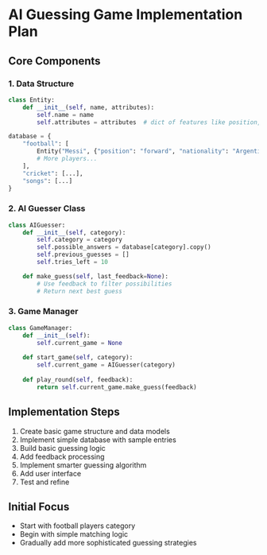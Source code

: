 # AI Guessing Game Implementation Plan

## Core Components

### 1. Data Structure
```python
class Entity:
    def __init__(self, name, attributes):
        self.name = name
        self.attributes = attributes  # dict of features like position, nationality, etc.

database = {
    "football": [
        Entity("Messi", {"position": "forward", "nationality": "Argentina", ...}),
        # More players...
    ],
    "cricket": [...],
    "songs": [...]
}
```

### 2. AI Guesser Class
```python
class AIGuesser:
    def __init__(self, category):
        self.category = category
        self.possible_answers = database[category].copy()
        self.previous_guesses = []
        self.tries_left = 10

    def make_guess(self, last_feedback=None):
        # Use feedback to filter possibilities
        # Return next best guess
```

### 3. Game Manager
```python
class GameManager:
    def __init__(self):
        self.current_game = None
    
    def start_game(self, category):
        self.current_game = AIGuesser(category)
    
    def play_round(self, feedback):
        return self.current_game.make_guess(feedback)
```

## Implementation Steps

1. Create basic game structure and data models
2. Implement simple database with sample entries
3. Build basic guessing logic
4. Add feedback processing
5. Implement smarter guessing algorithm
6. Add user interface
7. Test and refine

## Initial Focus
- Start with football players category
- Begin with simple matching logic
- Gradually add more sophisticated guessing strategies